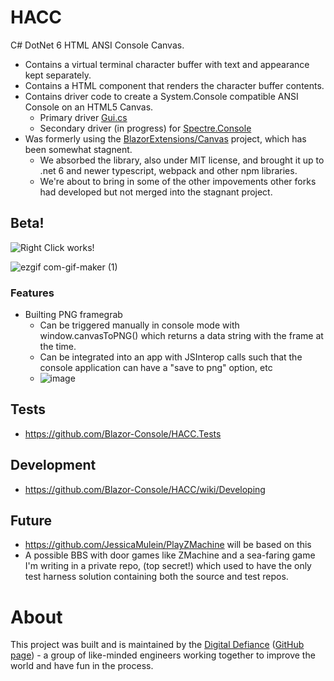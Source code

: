 # HACC

C# DotNet 6 HTML ANSI Console Canvas.

* Contains a virtual terminal character buffer with text and appearance kept separately.
* Contains a HTML component that renders the character buffer contents.
* Contains driver code to create a System.Console compatible ANSI Console on an HTML5 Canvas.
  - Primary driver [Gui.cs](https://github.com/migueldeicaza/gui.cs)
  - Secondary driver (in progress) for [Spectre.Console](https://github.com/spectreconsole/spectre.console)
* Was formerly using the [BlazorExtensions/Canvas](https://github.com/BlazorExtensions/Canvas) project, which has been somewhat stagnent.
  - We absorbed the library, also under MIT license, and brought it up to .net 6 and newer typescript, webpack and other npm libraries.
  - We're about to bring in some of the other impovements other forks had developed but not merged into the stagnant project.  

## Beta!
![Right Click works!](https://user-images.githubusercontent.com/3766240/169219917-215267bc-87c1-4323-a3ca-321c6875240a.png)

![ezgif com-gif-maker (1)](https://user-images.githubusercontent.com/3766240/169589558-01748bbf-154b-42f8-bbf6-2f306e28a889.gif)

### Features
- Builting PNG framegrab
  - Can be triggered manually in console mode with window.canvasToPNG() which returns a data string with the frame at the time.
  - Can be integrated into an app with JSInterop calls such that the console application can have a "save to png" option, etc
  - ![image](https://user-images.githubusercontent.com/3766240/170335937-37b4b461-665c-497f-8538-1a4d8255289a.png)


## Tests


- https://github.com/Blazor-Console/HACC.Tests

## Development

* https://github.com/Blazor-Console/HACC/wiki/Developing

## Future

* https://github.com/JessicaMulein/PlayZMachine will be based on this
* A possible BBS with door games like ZMachine and a sea-faring game I'm writing in a private repo, (top secret!) which
  used to have the only test harness solution containing both the source and test repos.

# About
This project was built and is maintained by the [Digital Defiance](https://digitaldefiance.org) ([GitHub page](https://github.com/Digital-Defiance)) - a group of like-minded engineers working together to improve the world and have fun in the process.
